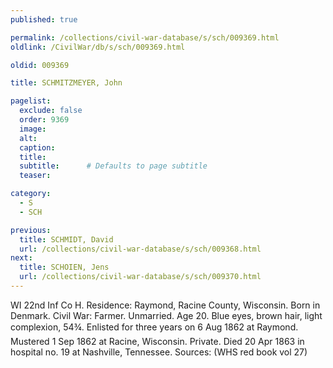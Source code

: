```yaml
---
published: true

permalink: /collections/civil-war-database/s/sch/009369.html
oldlink: /CivilWar/db/s/sch/009369.html

oldid: 009369

title: SCHMITZMEYER, John

pagelist:
  exclude: false
  order: 9369
  image: 
  alt:
  caption:
  title:
  subtitle:      # Defaults to page subtitle
  teaser:

category: 
  - S 
  - SCH

previous:
  title: SCHMIDT, David
  url: /collections/civil-war-database/s/sch/009368.html  
next:
  title: SCHOIEN, Jens
  url: /collections/civil-war-database/s/sch/009370.html   
---
```

WI 22nd Inf Co H. Residence: Raymond, Racine County, Wisconsin. Born in Denmark. Civil War: Farmer. Unmarried. Age 20. Blue eyes, brown hair, light complexion, 5&#146;4&frac34;&#148;. Enlisted for three years on 6 Aug 1862 at Raymond. Mustered 1 Sep 1862 at Racine, Wisconsin. Private. Died 20 Apr 1863 in hospital no. 19 at Nashville, Tennessee. Sources: (WHS red book vol 27)